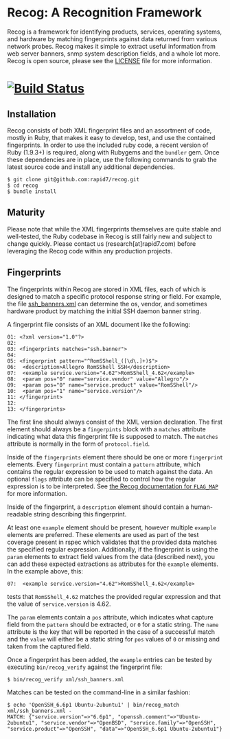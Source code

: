 Recog: A Recognition Framework
=====

Recog is a framework for identifying products, services, operating systems, and hardware by matching fingerprints against data returned from various network probes. Recog makes it simple to extract useful information from web server banners, snmp system description fields, and a whole lot more. Recog is open source, please see the [LICENSE](https://raw.githubusercontent.com/rapid7/recog/master/LICENSE) file for more information.

[![Build Status](https://travis-ci.org/rapid7/recog.png)](https://travis-ci.org/rapid7/recog)
==

## Installation

Recog consists of both XML fingerprint files and an assortment of code, mostly in Ruby, that makes it easy to develop, test, and use the contained fingerprints. In order to use the included ruby code, a recent version of Ruby (1.9.3+) is required, along with Rubygems and the `bundler` gem. Once these dependencies are in place, use the following commands to grab the latest source code and install any additional dependencies.

    $ git clone git@github.com:rapid7/recog.git
    $ cd recog
    $ bundle install

## Maturity

Please note that while the XML fingerprints themselves are quite stable and well-tested, the Ruby codebase in Recog is still fairly new and subject to change quickly. Please contact us (research[at]rapid7.com) before leveraging the Recog code within any production projects.

## Fingerprints

The fingerprints within Recog are stored in XML files, each of which is designed to match a specific protocol response string or field. For example, the file [ssh_banners.xml](https://github.com/rapid7/recog/blob/master/xml/ssh_banners.xml) can determine the os, vendor, and sometimes hardware product by matching the initial SSH daemon banner string.

A fingerprint file consists of an XML document like the following:

    01: <?xml version="1.0"?>
    02:
    03: <fingerprints matches="ssh.banner">
    04:
    05: <fingerprint pattern="^RomSShell_([\d\.]+)$">
    06:  <description>Allegro RomSShell SSH</description>
    07:  <example service.version="4.62">RomSShell_4.62</example>
    08:  <param pos="0" name="service.vendor" value="Allegro"/>
    09:  <param pos="0" name="service.product" value="RomSShell"/>
    10:  <param pos="1" name="service.version"/>
    11: </fingerprint>
    12:
    13: </fingerprints>

The first line should always consist of the XML version declaration. The first element should always be a `fingerpints` block with a `matches` attribute indicating what data this fingerprint file is supposed to match. The `matches` attribute is normally in the form of `protocol.field`.

Inside of the `fingerprints` element there should be one or more `fingerprint` elements. Every `fingerprint` must contain a `pattern` attribute, which contains the regular expression to be used to match against the data.  An optional `flags` attribute can be specified to control how the regular expression is to be interpreted.  See [the Recog documentation for `FLAG_MAP`](http://www.rubydoc.info/gems/recog/Recog/Fingerprint/RegexpFactory#FLAG_MAP-constant) for more information.

Inside of the fingerprint, a `description` element should contain a human-readable string describing this fingerprint.

At least one `example` element should be present, however multiple `example` elements are preferred.  These elements are used as part of the test coverage present in rspec which validates that the provided data matches the specified regular expression.  Additionally, if the fingerprint is using the `param` elements to extract field values from the data (described next), you can add these expected extractions as attributes for the `example` elements.  In the example above, this:

    07:  <example service.version="4.62">RomSShell_4.62</example>

tests that `RomSShell_4.62` matches the provided regular expression and that the value of `service.version` is 4.62.

The `param` elements contain a `pos` attribute, which indicates what capture field from the `pattern` should be extracted, or `0` for a static string. The `name` attribute is the key that will be reported in the case of a successful match and the `value` will either be a static string for `pos` values of `0` or missing and taken from the captured field.

Once a fingerprint has been added, the `example` entries can be tested by executing `bin/recog_verify` against the fingerprint file:

    $ bin/recog_verify xml/ssh_banners.xml

Matches can be tested on the command-line in a similar fashion:

    $ echo 'OpenSSH_6.6p1 Ubuntu-2ubuntu1' | bin/recog_match xml/ssh_banners.xml -
    MATCH: {"service.version"=>"6.6p1", "openssh.comment"=>"Ubuntu-2ubuntu1", "service.vendor"=>"OpenBSD", "service.family"=>"OpenSSH", "service.product"=>"OpenSSH", "data"=>"OpenSSH_6.6p1 Ubuntu-2ubuntu1"}







